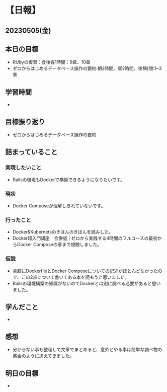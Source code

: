 # 【日報】
## 20230505(金)
## 本日の目標
- RUbyの復習：食後各1時間：9章、10章
- ゼロからはじめるデータベース操作の要約:朝2時間、昼2時間、夜1時間:1~3章
## 学習時間
- 

## 目標振り返り
- ゼロからはじめるデータベース操作の要約

## 詰まっていること
### 実現したいこと 
- Railsの環境もDockerで構築できるようになりたいです。
### 現状
- Docker Composeが理解しきれていないです。
### 行ったこと 
- Docker&Kubernetsのきほんのきほんを読みした。
- Docker超入門講座　合併版 | ゼロから実践する4時間のフルコースの最初からDocker Composeの章まで視聴しました。
### 仮説
- 書籍にDockerfileとDocker Composeについての記述がほとんどなかったので、この2点について書いてある本を読もうと思いました。
- Railsの環境構築の知識がないのでDockerとは別に調べる必要があると思いました。

## 学んだこと
- 

## 感想
- 分からない事も整理して文章でまとめると、意外とやる事は簡単な調べ物の集合のように思えてきました。

## 明日の目標
- 


